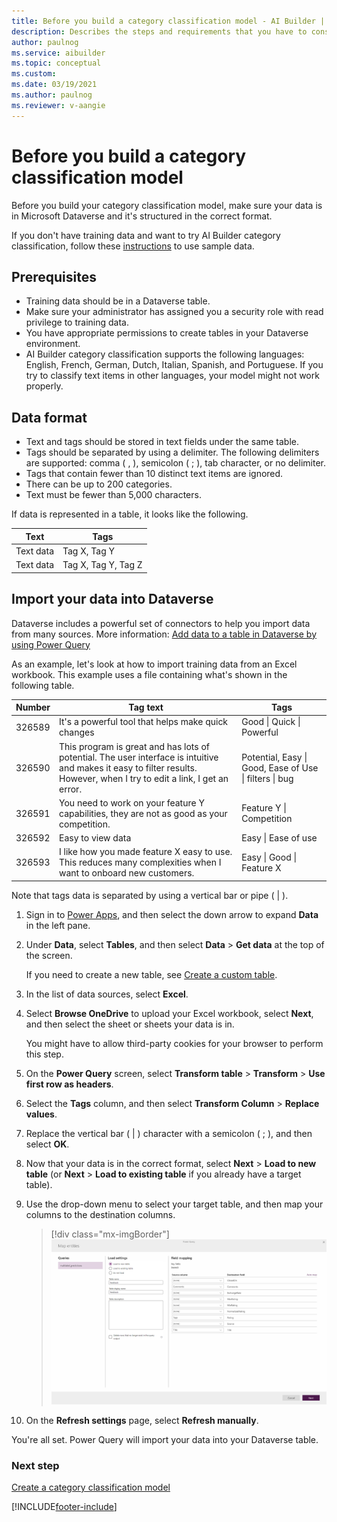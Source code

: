 ```yaml
---
title: Before you build a category classification model - AI Builder | Microsoft Docs
description: Describes the steps and requirements that you have to consider before you build your model.
author: paulnog
ms.service: aibuilder
ms.topic: conceptual
ms.custom: 
ms.date: 03/19/2021
ms.author: paulnog
ms.reviewer: v-aangie
---
```


# Before you build a category classification model

Before you build your category classification model, make sure your data is in Microsoft Dataverse and it's structured in the correct format.

If you don't have training data and want to try AI Builder category classification, follow these [instructions](text-classification-sample-data.md) to use sample data.

## Prerequisites

- Training data should be in a Dataverse table.
- Make sure your administrator has assigned you a security role with read privilege to training data.
- You have appropriate permissions to create tables in your Dataverse environment.
- AI Builder category classification supports the following languages: English, French, German, Dutch, Italian, Spanish, and Portuguese. If you try to classify text items in other languages, your model might not work properly. 

## Data format

- Text and tags should be stored in text fields under the same table.
- Tags should be separated by using a delimiter. The following delimiters are supported: comma ( , ), semicolon ( ; ), tab character, or no delimiter.
- Tags that contain fewer than 10 distinct text items are ignored.
- There can be up to 200 categories. 
- Text must be fewer than 5,000 characters.

If data is represented in a table, it looks like the following.

| Text      | Tags                |
|-----------|---------------------|
| Text data | Tag X, Tag Y        |
| Text data | Tag X, Tag Y, Tag Z |

## Import your data into Dataverse

Dataverse includes a powerful set of connectors to help you import data from many sources. More information: [Add data to a table in Dataverse by using Power Query](/powerapps/maker/common-data-service/data-platform-cds-newentity-pq)

As an example, let's look at how to import training data from an Excel workbook. This example uses a file containing what's shown in the following table.

| Number  | Tag text  | Tags  |
|---|---|---|
|326589    |It's a powerful tool that helps make quick changes   |Good \| Quick \| Powerful |
|326590    |This program is great and has lots of potential. The user interface is intuitive and makes it easy to filter results. However, when I try to edit a link, I get an error.    |Potential, Easy \| Good, Ease of Use \| filters \| bug  |
|326591    | You need to work on your feature Y capabilities, they are not as good as your competition. |Feature Y \| Competition     |
|326592    |Easy to view data        |Easy \| Ease of use                                |
|326593    |I like how you made feature X easy to use. This reduces many complexities when I want to onboard new customers. | Easy \|  Good \| Feature X                             |

Note that tags data is separated by using a vertical bar or pipe ( | ).

1. Sign in to [Power Apps](https://make.powerapps.com/), and then select the down arrow to expand **Data** in the left pane.

2. Under **Data**, select **Tables**, and then select **Data** > **Get data** at the top of the screen.

    If you need to create a new table, see [Create a custom table](/powerapps/maker/common-data-service/data-platform-create-entity).

3. In the list of data sources, select **Excel**.

4. Select **Browse OneDrive** to upload your Excel workbook, select **Next**, and then select the sheet or sheets your data is in.

    You might have to allow third-party cookies for your browser to perform this step.

6. On the **Power Query** screen, select **Transform table** > **Transform** > **Use first row as headers**. 

1. Select the **Tags** column, and then select **Transform Column** > **Replace values**.

1. Replace the vertical bar ( | ) character with a semicolon ( ; ), and then select **OK**.

1. Now that your data is in the correct format, select **Next** > **Load to new table** (or **Next** > **Load to existing table** if you already have a target table).

1. Use the drop-down menu to select your target table, and then map your columns to the destination columns.

   <!--verify screenshot accuracy-->

    > [!div class="mx-imgBorder"]
    > ![Map your columns to the destination fields](media/create-text-model-map-columns-temp.png "Map your columns to the destination fields")

1. On the **Refresh settings** page, select **Refresh manually**.

You're all set. Power Query will import your data into your Dataverse table.

### Next step

[Create a category classification model](create-text-classification-model.md)


[!INCLUDE[footer-include](includes/footer-banner.md)]